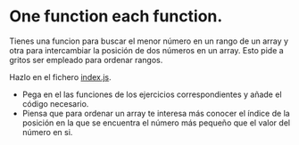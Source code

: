 # One function each function.

Tienes una funcion para buscar el menor número en un rango de un array y otra para intercambiar la posición de dos números en un array. Esto pide a gritos ser empleado para ordenar rangos.

Hazlo en el fichero [index.js](index.js).
* Pega en el las funciones de los ejercicios correspondientes y añade el código necesario.
* Piensa que para ordenar un array te interesa más conocer el índice de la posición en la que se encuentra el número más pequeño que el valor del número en si.